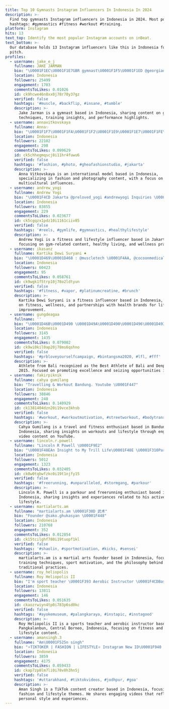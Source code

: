 ```yaml
---
title: Top 10 Gymnasts Instagram Influencers In Indonesia In 2024
description: >-
  Find top gymnasts Instagram influencers in Indonesia in 2024. Most popular
  hashtags: #gymnastics #fitness #workout #training.
platform: Instagram
hits: 13
text_top: Identify the most popular Instagram accounts on inBeat.
text_bottom: >-
  Our database holds 13 Instagram influencers like this in Indonesia for you to
  pitch.
profiles:
  - username: jake_e_j
    fullname: JAKE JARMAN
    bio: "\U0001F1EC\U0001F1E7GBR gymnast\U0001F1F5\U0001F1ED @georgiadilley ❤️"
    location: Indonesia
    followers: 25499
    engagement: 1703
    commentsToLikes: 0.01026
    id: ck9hcwe46n8xx0j78r78y37gz
    verified: false
    hashtags: '#muscle, #backflip, #insane, #tumble'
    description: >-
      Jake Jarman is a gymnast based in Indonesia, sharing content on gymnastics
      techniques, training insights, and performance highlights.
  - username: annavitkovskaya
    fullname: Anna✨
    bio: "\U0001F1F7\U0001F1FA\U0001F1F2\U0001F1E9\U0001F1E7\U0001F1FE\U0001F1FA\U0001F1E6\U0001F1E6\U0001F1EA\U0001F1F8\U0001F1EC\U0001F1F2\U0001F1FE\U0001F1F9\U0001F1ED\U0001F1EE\U0001F1E9\U0001F1EE\U0001F1F3 International model \U0001F4CDJakarta - Bali DM for business inquiries \U0001F4E9"
    location: Indonesia
    followers: 22102
    engagement: 298
    commentsToLikes: 0.099629
    id: ck5chhegmqscj0i11hr4fuwu6
    verified: false
    hashtags: '#fashion, #photo, #gheafashionstudio, #jakarta'
    description: >-
      Anna Vitkovskaya is an international model based in Indonesia,
      specializing in fashion and photography content, with a focus on dynamic
      multicultural influences.
  - username: andrew_yogi
    fullname: Andrew Yogi
    bio: "\U0001F4CD Jakarta @preloved_yogi #andrewyogi Inquiries \U0001F4E9: DM me / Email / Contact @ricoomodels +6289648644 575"
    location: Indonesia
    followers: 83855
    engagement: 229
    commentsToLikes: 0.023677
    id: ck5cgqzx1pdz10i1161ciiv85
    verified: false
    hashtags: '#reels, #gymlife, #gymnastics, #healthylifestyle'
    description: >-
      Andrew Yogi is a fitness and lifestyle influencer based in Jakarta,
      focusing on gym-related content, healthy living, and wellness practices.
  - username: ikasanz
    fullname: Kartika Dewi Suryani ♠️
    bio: "\U0001D469\U0001D468 : @muscletech \U0001F4AA, @cocoonmedicalspabali ✨️( \U0001D47C\U0001D494\U0001D486 \U0001D484\U0001D490\U0001D485\U0001D486 \"\U0001D470\U0001D472\U0001D468\U0001D47A\U0001D468\U0001D475\U0001D481\" \U0001D488\U0001D486\U0001D495 \U0001D485\U0001D48A\U0001D494\U0001D484 \U0001D482\U0001D48D\U0001D48D \U0001D495\U0001D493\U0001D486\U0001D482\U0001D495\U0001D48E\U0001D486\U0001D48F\U0001D495 ) \U0001F3CB : @degymplatinum.kerobokan \U0001D53D\U0001D55A\U0001D565\U0001D55F\U0001D556\U0001D564\U0001D564 \U0001D55A\U0001D55F\U0001D557\U0001D55D\U0001D566\U0001D556\U0001D55F\U0001D554\U0001D556\U0001D563 \U0001F4CD\U0001D401άĹเ\U0001F334"
    location: Indonesia
    followers: 60423
    engagement: 95
    commentsToLikes: 0.058761
    id: ck9wgk1f5trp10j78o2ldtyun
    verified: false
    hashtags: '#fitness, #vapor, #platinumcreatine, #brunch'
    description: >-
      Kartika Dewi Suryani is a fitness influencer based in Indonesia, focusing
      on fitness, wellness, and partnerships with health brands for lifestyle
      improvement.
  - username: gungdeagaa
    fullname: ''
    bio: "\U0001D46B\U0001D490 \U0001D49A\U0001D490\U0001D496\U0001D493 \U0001D483\U0001D486\U0001D494\U0001D495 \U0001D482\U0001D495 \U0001D486\U0001D497\U0001D486\U0001D493\U0001D49A \U0001D490\U0001D491\U0001D491\U0001D490\U0001D493\U0001D495\U0001D496\U0001D48F\U0001D48A\U0001D495\U0001D49A \U0001D495\U0001D489\U0001D482\U0001D495 \U0001D49A\U0001D490\U0001D496 \U0001D489\U0001D482\U0001D497\U0001D486 \U0001F3C5Atlet Terbaik Provinsi Bali 2015 \U0001F3C5Atlet Terbaik Kota Denpasar 2015 \U0001F4CDBali,Denpasar"
    location: Indonesia
    followers: 3145
    engagement: 1435
    commentsToLikes: 0.079002
    id: ck9wi0kil0ap20j78ms6qshno
    verified: false
    hashtags: '#prbloveyourselfcampaign, #bintangsma2020, #lfl, #fff'
    description: >-
      Athlete from Bali recognized as the Best Athlete of Bali and Denpasar in
      2015. Focused on promoting excellence and seizing opportunities in sports.
  - username: fakirpiknik
    fullname: cahya gumilang
    bio: "Travelling & Workout Bandung. Youtube \U0001F447"
    location: Indonesia
    followers: 38846
    engagement: 240
    commentsToLikes: 0.140929
    id: ck1381404dzn20i19vce3khsb
    verified: false
    hashtags: '#workout, #workoutmotivation, #streetworkout, #bodytransformation'
    description: >-
      Cahya Gumilang is a travel and fitness enthusiast based in Bandung,
      Indonesia, sharing insights on workouts and lifestyle through engaging
      video content on YouTube.
  - username: lincoln.r.powell
    fullname: "Lincoln R Powell \U0001F9E2"
    bio: "\U0001F48EAn Insight to My Trill Life\U0001F48E \U0001F310Parkour & Freerunning\U0001F310 \U0001F332Coeur D'Alene, ID\U0001F332"
    location: Indonesia
    followers: 5012
    engagement: 1323
    commentsToLikes: 0.032405
    id: ck0w0tqbwfzkc0i19t1njfy15
    verified: false
    hashtags: '#freerunning, #unparalleled, #stormgang, #parkour'
    description: >-
      Lincoln R. Powell is a parkour and freerunning enthusiast based in
      Indonesia, sharing insights and experiences related to his active
      lifestyle.
  - username: martialarts.am
    fullname: "martialarts.am \U0001F30D 武术"
    bio: "Founder @sako.ghukasyan \U0001F448"
    location: Indonesia
    followers: 210768
    engagement: 352
    commentsToLikes: 0.012854
    id: ck15tcilghf780i19tuopf1kl
    verified: false
    hashtags: '#shaolin, #sportmotivation, #kicks, #sensei'
    description: >-
      martialarts.am is a martial arts founder based in Indonesia, focusing on
      training techniques, sport motivation, and the philosophy behind
      traditional practices.
  - username: roy_heliopolis
    fullname: Roy Heliopolis II
    bio: "I'm sport teacher \U0001F393 Aerobic Instructor \U0001F4CDBased : Pangkalanbun - Central Borneo - INDONESIA"
    location: Indonesia
    followers: 13811
    engagement: 146
    commentsToLikes: 0.051635
    id: ckaozrwiyn4tp0i783p6sd0kc
    verified: false
    hashtags: '#ayokemuseum, #palangkaraya, #instapic, #instagood'
    description: >-
      Roy Heliopolis II is a sports teacher and aerobic instructor based in
      Pangkalanbun, Central Borneo, Indonesia, focusing on fitness and healthy
      lifestyle content.
  - username: amansingh.3
    fullname: "Am\U0001F525n singh"
    bio: "⭐TIKTOKER | FASHION | LIFESTYLE⭐ Instagram New ID\U0001F940 400K+ Family on TiKToK\U0001F5A4⚡ For collab-@vinaychauhanofficial Manage by -@creativehandsofficials Shiv\U0001F64F\U0001F940"
    location: Indonesia
    followers: 3859
    engagement: 4175
    commentsToLikes: 0.059433
    id: ckap7zp8lm7li0i78v8h3hn5j
    verified: false
    hashtags: '#uttarakhand, #tiktokvideos, #jodhpur, #goa'
    description: >-
      Aman Singh is a TikTok content creator based in Indonesia, focusing on
      fashion and lifestyle themes. He shares engaging videos that reflect his
      personal style and experiences.
---
```



